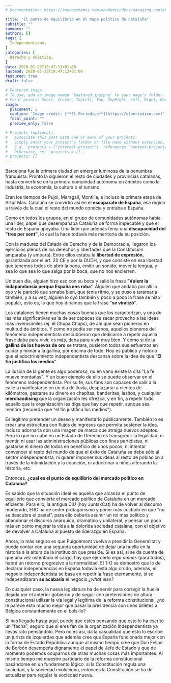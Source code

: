 ```yaml
---
# Documentation: https://sourcethemes.com/academic/docs/managing-content/

title: "El punto de equilibrio en el mapa político de Cataluña"
subtitle: ""
summary: ""
authors: []
tags: [
  Independentismo,
]
categories: [
  Derecho y Política,
]
date: 2020-01-23T19:47:13+01:00
lastmod: 2020-01-23T19:47:13+01:00
featured: true
draft: false

# Featured image
# To use, add an image named `featured.jpg/png` to your page's folder.
# Focal points: Smart, Center, TopLeft, Top, TopRight, Left, Right, BottomLeft, Bottom, BottomRight.
image:
  placement: 1
  caption: 'Image credit: [**El Periodico**](https://elperiodico.com)'
  focal_point: ""
  preview_only: false

# Projects (optional).
#   Associate this post with one or more of your projects.
#   Simply enter your project's folder or file name without extension.
#   E.g. `projects = ["internal-project"]` references `content/project/deep-learning/index.md`.
#   Otherwise, set `projects = []`.
# projects: []
---
```


Barcelona fue la primera ciudad en emerger luminosa de la penumbra franquista. Pronto la siguieron el resto de ciudades y provincias catalanas, hasta convertirse en la primera comunidad autónoma en ámbitos como la industria, la economía, la cultura o el turismo.

Eran los tiempos de Pujol, Maragall, Montilla, e incluso la primera etapa de Artur Mas. Cataluña se convirtió así en el **escaparate de España**, esa región a través de la cual el resto del mundo conocía y entraba a España.

Como en todos los grupos, en el grupo de comunidades autónomas había una lider, papel que desempañaba Cataluña de forma impecable y que el resto de España apoyaba. Una lider que además tenía una **discapacidad del "tres per sent"**, lo cual la hace todavía más meritoria de su posición.

Con la madurez del Estado de Derecho y de la Democracia, llegaron los ejercicios plenos de los derechos y libertades que la Constitución amparaba (y ampara). Entre ellos estaba la **libertad de expresión**, garantizada por el art. 20 CE y por la DUDH, y que consiste en esa libertad que tenemos todos de abrir la boca, emitir un sonido, mover la lengua, y sea lo que sea lo que salga por la boca, que no nos encierren.

Un buen día, alguien hizo eso con su boca y salió la frase "**Vulem la indapandansia perqua España ens roba**". Alguien que andaba por allí lo oyó y le pareció que sonaba bien, que tenía ritmo, y se puso a tararearla también, y a su vez, alguien lo oyó también y poco a poco la frase se hizo popular, esto es, lo que hoy diríamos que la frase "**se viralizó**".

Los catalanes tienen muchas cosas buenas que los caracterizan, y una de las más significativas es la de ser capaces de sacar provecho a las ideas más inverosímiles (ej. el Chupa Chups), de ahí que sean pioneros en multitud de ámbitos. Y como no podía ser menos, aquellos pioneros del fenómeno independentista descubrieron que dedicarse a repetir aquella frase daba para vivir, es más, daba para vivir muy bien. Y como si de la **gallina de los huevos de oro** se tratara, pusieron todos sus esfuerzos en cuidar y mimar a la gallina, por encima de todo. Hoy es público y notorio que el adoctrinamiento independentista descansa sobre la idea de que "**El fin justifica los medios**".

La ilusión de la gente es algo poderoso, no en vano existe la cita "La fe mueve montañas". Y un buen ejemplo de ello se puede observar en el fenómeno independentista. Por su fe, sus fans son capaces de salir a la calle a manifestarse en un día de lluvia, desplazarse a cientos de kilómetros, gastarse su dinero en chapitas, banderitas, lazitos, y cualquier **merchandising** que la organización les ofrezca, y en fin, a repetir todo aquello que la organización les diga que hay que repetir, aunque sea mentira (recuerda que "el fin justifica los medios").

Es legítimo pretender un deseo y manifestarlo públicamente. También lo es crear una estructura con flujos de ingresos que permita sostener la idea. Incluso adornarla con una imagen de marca que atraiga nuevos adeptos. Pero lo que no cabe en un Estado de Derecho es transgredir la legalidad, ni mentir, ni usar las administraciones públicas con fines partidistas, ni gastarse el dinero de todos en beneficio de unos pocos, ni intentar convencer al resto del mundo de que el éxito de Cataluña se debe sólo al sector independentista, ni querer imponer sus ideas al resto de población a través de la intimidación y la coacción, ni adoctrinar a niños alterando la historia, etc.

Entonces, **¿cual es el punto de equilibrio del mercado político en Cataluña?**

Es sabido que la situación ideal es aquella que alcanza el punto de equilibrio que convierte el mercado político de Cataluña en un mercado eficiente. Para ello, la antigua CiU (hoy JuntsxCat) ha de volver al discurso moderado, ERC ha de ceder protagonismo y poner más cuidado en que "no se descubra el pastel", para ello debería asumir un rol más político y abandonar el discurso anárquico, dramático y unilateral, y pensar un poco más en como mejorar la vida a la dolorida sociedad catalana, con el objetivo de devolver a Cataluña al puesto de liderazgo en España.

Ahora, lo más seguro es que Puigdemont vuelva a presidir la Generalitat y pueda contar con una segunda oportunidad de dejar una huella en la historia a la altura de la institución que preside. Si es así, si se da cuenta de que una vez ostentado el cargo, hay que ejercerlo _erga omnes_ (para todos), habrá un retorno progresivo a la normalidad. El 1-O se demostró que lo de declarar independencias en España todavía está algo crudo, además, el negocio independentista se basa en repetir la frase eternamente, si se independizaran **se acabaría** el negocio _¿what else?_

En cualquier caso, la nueva legislatura ha de servir para corregir la huella dejada por el anterior gobierno y de seguir con pretensiones de altura constitucional utilizar la vía legal y legítima de la reforma constitucional, ¿no le parece esto mucho mejor que pasar la presidencia con unos billetes a Bélgica constantemente en el bolsillo?

Si has llegado hasta aquí, puede que estés pensando que esto lo ha escrito un "facha", seguro que si eres fan de la organización independentista ya llevas rato pensándolo. Pero no es así, da la casualidad que esto lo escribe un jurista de izquierdas que además cree que España funcionaría mejor con la forma de Estado República aunque al mismo tiempo cree que Don Felipe de Borbón desempeña dignamente el papel de Jefe de Estado y que de momento podemos ocuparnos de otras muchas cosas más importantes. Al mismo tiempo me muestro partidario de la reforma constitucional basándome en un fundamento lógico: si la Constitución regula una sociedad, y la sociedad evoluciona, entonces la Constitución se ha de actualizar para regular la sociedad nueva.
